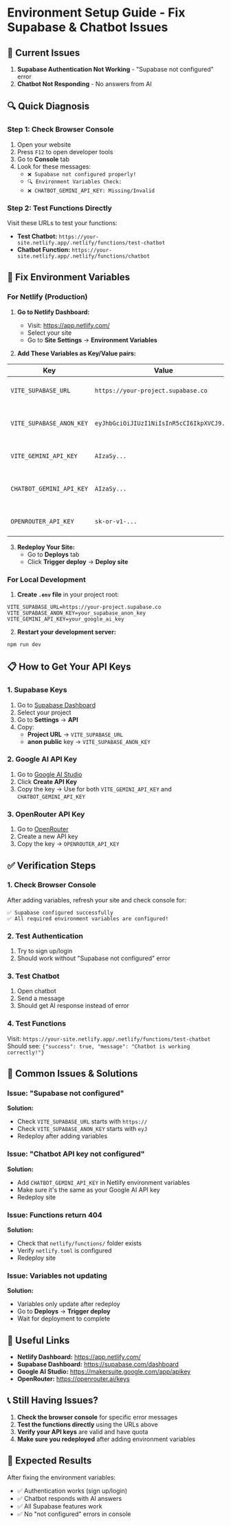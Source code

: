 # Environment Setup Guide - Fix Supabase & Chatbot Issues

## 🚨 Current Issues
1. **Supabase Authentication Not Working** - "Supabase not configured" error
2. **Chatbot Not Responding** - No answers from AI

## 🔍 Quick Diagnosis

### Step 1: Check Browser Console
1. Open your website
2. Press `F12` to open developer tools
3. Go to **Console** tab
4. Look for these messages:
   - `❌ Supabase not configured properly!`
   - `🔍 Environment Variables Check:`
   - `❌ CHATBOT_GEMINI_API_KEY: Missing/Invalid`

### Step 2: Test Functions Directly
Visit these URLs to test your functions:
- **Test Chatbot:** `https://your-site.netlify.app/.netlify/functions/test-chatbot`
- **Chatbot Function:** `https://your-site.netlify.app/.netlify/functions/chatbot`

## 🔧 Fix Environment Variables

### For Netlify (Production)

1. **Go to Netlify Dashboard:**
   - Visit: https://app.netlify.com/
   - Select your site
   - Go to **Site Settings** → **Environment Variables**

2. **Add These Variables as Key/Value pairs:**

| Key | Value | Description |
|-----|-------|-------------|
| `VITE_SUPABASE_URL` | `https://your-project.supabase.co` | Your Supabase project URL |
| `VITE_SUPABASE_ANON_KEY` | `eyJhbGciOiJIUzI1NiIsInR5cCI6IkpXVCJ9...` | Your Supabase anonymous key |
| `VITE_GEMINI_API_KEY` | `AIzaSy...` | Your Google AI API key |
| `CHATBOT_GEMINI_API_KEY` | `AIzaSy...` | Your Google AI API key (for chatbot) |
| `OPENROUTER_API_KEY` | `sk-or-v1-...` | Your OpenRouter API key |

3. **Redeploy Your Site:**
   - Go to **Deploys** tab
   - Click **Trigger deploy** → **Deploy site**

### For Local Development

1. **Create `.env` file** in your project root:
```env
VITE_SUPABASE_URL=https://your-project.supabase.co
VITE_SUPABASE_ANON_KEY=your_supabase_anon_key
VITE_GEMINI_API_KEY=your_google_ai_key
```

2. **Restart your development server:**
```bash
npm run dev
```

## 📋 How to Get Your API Keys

### 1. Supabase Keys
1. Go to [Supabase Dashboard](https://supabase.com/dashboard)
2. Select your project
3. Go to **Settings** → **API**
4. Copy:
   - **Project URL** → `VITE_SUPABASE_URL`
   - **anon public** key → `VITE_SUPABASE_ANON_KEY`

### 2. Google AI API Key
1. Go to [Google AI Studio](https://makersuite.google.com/app/apikey)
2. Click **Create API Key**
3. Copy the key → Use for both `VITE_GEMINI_API_KEY` and `CHATBOT_GEMINI_API_KEY`

### 3. OpenRouter API Key
1. Go to [OpenRouter](https://openrouter.ai/keys)
2. Create a new API key
3. Copy the key → `OPENROUTER_API_KEY`

## ✅ Verification Steps

### 1. Check Browser Console
After adding variables, refresh your site and check console for:
```
✅ Supabase configured successfully
✅ All required environment variables are configured!
```

### 2. Test Authentication
1. Try to sign up/login
2. Should work without "Supabase not configured" error

### 3. Test Chatbot
1. Open chatbot
2. Send a message
3. Should get AI response instead of error

### 4. Test Functions
Visit: `https://your-site.netlify.app/.netlify/functions/test-chatbot`
Should see: `{"success": true, "message": "Chatbot is working correctly!"}`

## 🚨 Common Issues & Solutions

### Issue: "Supabase not configured"
**Solution:**
- Check `VITE_SUPABASE_URL` starts with `https://`
- Check `VITE_SUPABASE_ANON_KEY` starts with `eyJ`
- Redeploy after adding variables

### Issue: "Chatbot API key not configured"
**Solution:**
- Add `CHATBOT_GEMINI_API_KEY` in Netlify environment variables
- Make sure it's the same as your Google AI API key
- Redeploy site

### Issue: Functions return 404
**Solution:**
- Check that `netlify/functions/` folder exists
- Verify `netlify.toml` is configured
- Redeploy site

### Issue: Variables not updating
**Solution:**
- Variables only update after redeploy
- Go to **Deploys** → **Trigger deploy**
- Wait for deployment to complete

## 🔗 Useful Links

- **Netlify Dashboard:** https://app.netlify.com/
- **Supabase Dashboard:** https://supabase.com/dashboard
- **Google AI Studio:** https://makersuite.google.com/app/apikey
- **OpenRouter:** https://openrouter.ai/keys

## 📞 Still Having Issues?

1. **Check the browser console** for specific error messages
2. **Test the functions directly** using the URLs above
3. **Verify your API keys** are valid and have quota
4. **Make sure you redeployed** after adding environment variables

## 🎯 Expected Results

After fixing the environment variables:
- ✅ Authentication works (sign up/login)
- ✅ Chatbot responds with AI answers
- ✅ All Supabase features work
- ✅ No "not configured" errors in console 